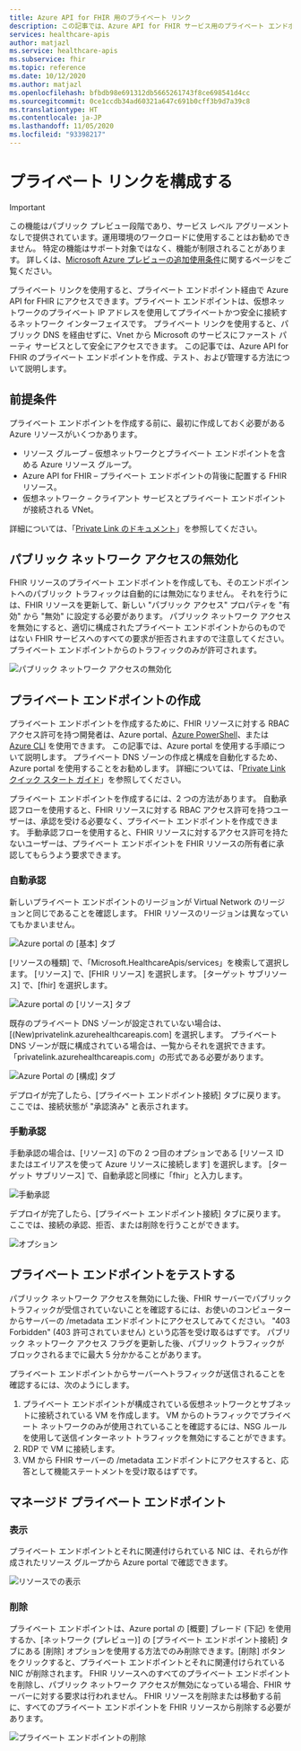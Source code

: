 ```yaml
---
title: Azure API for FHIR 用のプライベート リンク
description: この記事では、Azure API for FHIR サービス用のプライベート エンドポイントを設定する方法について説明します。
services: healthcare-apis
author: matjazl
ms.service: healthcare-apis
ms.subservice: fhir
ms.topic: reference
ms.date: 10/12/2020
ms.author: matjazl
ms.openlocfilehash: bfbdb98e691312db5665261743f8ce698541d4cc
ms.sourcegitcommit: 0ce1ccdb34ad60321a647c691b0cff3b9d7a39c8
ms.translationtype: HT
ms.contentlocale: ja-JP
ms.lasthandoff: 11/05/2020
ms.locfileid: "93398217"
---
```

# <a name="configure-private-link"></a>プライベート リンクを構成する

> [!IMPORTANT]
> この機能はパブリック プレビュー段階であり、サービス レベル アグリーメントなしで提供されています。運用環境のワークロードに使用することはお勧めできません。 特定の機能はサポート対象ではなく、機能が制限されることがあります。 詳しくは、[Microsoft Azure プレビューの追加使用条件](https://azure.microsoft.com/support/legal/preview-supplemental-terms/)に関するページをご覧ください。

プライベート リンクを使用すると、プライベート エンドポイント経由で Azure API for FHIR にアクセスできます。プライベート エンドポイントは、仮想ネットワークのプライベート IP アドレスを使用してプライベートかつ安全に接続するネットワーク インターフェイスです。 プライベート リンクを使用すると、パブリック DNS を経由せずに、Vnet から Microsoft のサービスにファースト パーティ サービスとして安全にアクセスできます。 この記事では、Azure API for FHIR のプライベート エンドポイントを作成、テスト、および管理する方法について説明します。

## <a name="prerequisites"></a>前提条件

プライベート エンドポイントを作成する前に、最初に作成しておく必要がある Azure リソースがいくつかあります。

- リソース グループ – 仮想ネットワークとプライベート エンドポイントを含める Azure リソース グループ。
- Azure API for FHIR – プライベート エンドポイントの背後に配置する FHIR リソース。
- 仮想ネットワーク – クライアント サービスとプライベート エンドポイントが接続される VNet。

詳細については、「[Private Link のドキュメント](../private-link/index.yml)」を参照してください。

## <a name="disable-public-network-access"></a>パブリック ネットワーク アクセスの無効化

FHIR リソースのプライベート エンドポイントを作成しても、そのエンドポイントへのパブリック トラフィックは自動的には無効になりません。 それを行うには、FHIR リソースを更新して、新しい "パブリック アクセス" プロパティを "有効" から "無効" に設定する必要があります。 パブリック ネットワーク アクセスを無効にすると、適切に構成されたプライベート エンドポイントからのものではない FHIR サービスへのすべての要求が拒否されますので注意してください。 プライベート エンドポイントからのトラフィックのみが許可されます。

![パブリック ネットワーク アクセスの無効化](media/private-link/private-link-disable.png)

## <a name="create-private-endpoint"></a>プライベート エンドポイントの作成

プライベート エンドポイントを作成するために、FHIR リソースに対する RBAC アクセス許可を持つ開発者は、Azure portal、[Azure PowerShell](../private-link/create-private-endpoint-powershell.md)、または [Azure CLI](../private-link/create-private-endpoint-cli.md) を使用できます。 この記事では、Azure portal を使用する手順について説明します。 プライベート DNS ゾーンの作成と構成を自動化するため、Azure portal を使用することをお勧めします。 詳細については、「[Private Link クイック スタート ガイド](../private-link/create-private-endpoint-portal.md)」を参照してください。

プライベート エンドポイントを作成するには、2 つの方法があります。 自動承認フローを使用すると、FHIR リソースに対する RBAC アクセス許可を持つユーザーは、承認を受ける必要なく、プライベート エンドポイントを作成できます。 手動承認フローを使用すると、FHIR リソースに対するアクセス許可を持たないユーザーは、プライベート エンドポイントを FHIR リソースの所有者に承認してもらうよう要求できます。

### <a name="auto-approval"></a>自動承認

新しいプライベート エンドポイントのリージョンが Virtual Network のリージョンと同じであることを確認します。 FHIR リソースのリージョンは異なっていてもかまいません。

![Azure portal の [基本] タブ](media/private-link/private-link-portal2.png)

[リソースの種類] で、「Microsoft.HealthcareApis/services」を検索して選択します。 [リソース] で、[FHIR リソース] を選択します。 [ターゲット サブリソース] で、[fhir] を選択します。

![Azure portal の [リソース] タブ](media/private-link/private-link-portal1.png)

既存のプライベート DNS ゾーンが設定されていない場合は、[(New)privatelink.azurehealthcareapis.com] を選択します。 プライベート DNS ゾーンが既に構成されている場合は、一覧からそれを選択できます。 「privatelink.azurehealthcareapis.com」の形式である必要があります。

![Azure Portal の [構成] タブ](media/private-link/private-link-portal3.png)

デプロイが完了したら、[プライベート エンドポイント接続] タブに戻ります。ここでは、接続状態が "承認済み" と表示されます。

### <a name="manual-approval"></a>手動承認

手動承認の場合は、[リソース] の下の 2 つ目のオプションである [リソース ID またはエイリアスを使って Azure リソースに接続します] を選択します。 [ターゲット サブリソース] で、自動承認と同様に「fhir」と入力します。

![手動承認](media/private-link/private-link-manual.png)

デプロイが完了したら、[プライベート エンドポイント接続] タブに戻ります。ここでは、接続の承認、拒否、または削除を行うことができます。

![オプション](media/private-link/private-link-options.png)

## <a name="test-private-endpoint"></a>プライベート エンドポイントをテストする

パブリック ネットワーク アクセスを無効にした後、FHIR サーバーでパブリック トラフィックが受信されていないことを確認するには、お使いのコンピューターからサーバーの /metadata エンドポイントにアクセスしてみてください。 "403 Forbidden" (403 許可されていません) という応答を受け取るはずです。 パブリック ネットワーク アクセス フラグを更新した後、パブリック トラフィックがブロックされるまでに最大 5 分かかることがあります。

プライベート エンドポイントからサーバーへトラフィックが送信されることを確認するには、次のようにします。

1. プライベート エンドポイントが構成されている仮想ネットワークとサブネットに接続されている VM を作成します。 VM からのトラフィックでプライベート ネットワークのみが使用されていることを確認するには、NSG ルールを使用して送信インターネット トラフィックを無効にすることができます。
2. RDP で VM に接続します。
3. VM から FHIR サーバーの /metadata エンドポイントにアクセスすると、応答として機能ステートメントを受け取るはずです。

## <a name="manage-private-endpoint"></a>マネージド プライベート エンドポイント

### <a name="view"></a>表示

プライベート エンドポイントとそれに関連付けられている NIC は、それらが作成されたリソース グループから Azure portal で確認できます。

![リソースでの表示](media/private-link/private-link-view.png)

### <a name="delete"></a>削除

プライベート エンドポイントは、Azure portal の [概要] ブレード (下記) を使用するか、[ネットワーク (プレビュー)] の [プライベート エンドポイント接続] タブにある [削除] オプションを使用する方法でのみ削除できます。[削除] ボタンをクリックすると、プライベート エンドポイントとそれに関連付けられている NIC が削除されます。 FHIR リソースへのすべてのプライベート エンドポイントを削除し、パブリック ネットワーク アクセスが無効になっている場合、FHIR サーバーに対する要求は行われません。 FHIR リソースを削除または移動する前に、すべてのプライベート エンドポイントを FHIR リソースから削除する必要があります。

![プライベート エンドポイントの削除](media/private-link/private-link-delete.png)